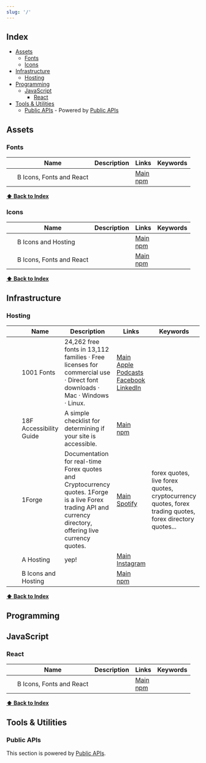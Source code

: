 ```yaml
---
slug: '/'
---
```


## Index

* [Assets](#assets) 
  * [Fonts](#assets-fonts)
  * [Icons](#assets-icons)
* [Infrastructure](#infrastructure) 
  * [Hosting](#infrastructure-hosting)
* [Programming](#programming) 
  * [JavaScript](#programming-javascript) 
    * [React](#programming-javascript-react)
* [Tools & Utilities](#tools-utilities) 
  * [Public APIs](#tools-utilities-public-apis) - Powered by [Public APIs](https://github.com/public-apis/public-apis) 


## <a name="assets">Assets</a> 

### <a name="fonts"><a name="assets-fonts">Fonts</a></a>
| &nbsp; | Name | Description | Links | Keywords |
|---|---|---|---|---|
 &nbsp; | B Icons, Fonts and React |  | [Main](https://1forge.com/forex-data-api/api-documentation)<br />[npm](https://test.com) |  |

**[⬆ Back to Index](#index)**

### <a name="icons"><a name="assets-icons">Icons</a></a>
| &nbsp; | Name | Description | Links | Keywords |
|---|---|---|---|---|
 &nbsp; | B Icons and Hosting |  | [Main](https://1forge.com/forex-data-api/api-documentation)<br />[npm](https://test.com) |  |
 &nbsp; | B Icons, Fonts and React |  | [Main](https://1forge.com/forex-data-api/api-documentation)<br />[npm](https://test.com) |  |

**[⬆ Back to Index](#index)**
## <a name="infrastructure">Infrastructure</a> 

### <a name="hosting"><a name="infrastructure-hosting">Hosting</a></a>
| &nbsp; | Name | Description | Links | Keywords |
|---|---|---|---|---|
 <img src="https://themes.static.1001fonts.net/netefx/img/1001fonts-avatar-32x32.png" width="16" /> | 1001 Fonts | 24,262 free fonts in 13,112 families · Free licenses for commercial use · Direct font downloads · Mac · Windows · Linux. | [Main](https://1forge.com/forex-data-api/api-documentation)<br />[Apple Podcasts](https://test.com)<br />[Facebook](https://test.com)<br />[LinkedIn](https://test.com) |  |
 <img src="https://accessibility.18f.gov/checklist/favicon.ico" width="16" /> | 18F Accessibility Guide | A simple checklist for determining if your site is accessible. | [Main](https://1forge.com/forex-data-api/api-documentation)<br />[npm](https://test.com) |  |
 <img src="https://1forge.com/forex-data-api/favicon.ico" width="16" /> | 1Forge | Documentation for real-time Forex quotes and Cryptocurrency quotes. 1Forge is a live Forex trading API and currency directory, offering live currency quotes. | [Main](https://1forge.com/forex-data-api/api-documentation)<br />[Spotify](https://test.com) | forex quotes, live forex quotes, cryptocurrency quotes, forex trading quotes, forex directory quotes... |
 &nbsp; | A Hosting | yep! | [Main](https://1forge.com/forex-data-api/api-documentation)<br />[Instagram](https://test.com) |  |
 &nbsp; | B Icons and Hosting |  | [Main](https://1forge.com/forex-data-api/api-documentation)<br />[npm](https://test.com) |  |

**[⬆ Back to Index](#index)**
## <a name="programming">Programming</a> 
## <a name="javascript"><a name="programming-javascript">JavaScript</a></a> 

### <a name="react"><a name="programming-javascript-react">React</a></a>
| &nbsp; | Name | Description | Links | Keywords |
|---|---|---|---|---|
 &nbsp; | B Icons, Fonts and React |  | [Main](https://1forge.com/forex-data-api/api-documentation)<br />[npm](https://test.com) |  |

**[⬆ Back to Index](#index)**
## <a name="tools-utilities">Tools & Utilities</a> 

### <a name="public-apis"><a name="tools-utilities-public-apis">Public APIs</a></a>
This section is powered by [Public APIs](https://github.com/public-apis/public-apis).